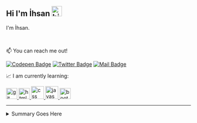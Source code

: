 ## Hi I'm İhsan <img src="https://user-images.githubusercontent.com/1303154/88677602-1635ba80-d120-11ea-84d8-d263ba5fc3c0.gif" width="28px" alt="hi">

I'm İhsan.

</br>

:mailbox: You can reach me out!



[![Codepen Badge](https://img.shields.io/badge/Codepen-000000?style=for-the-badge&logo=codepen&logoColor=white)](https://codepen.io/coderkc27) 
[![Twitter Badge](https://img.shields.io/badge/Twitter-1DA1F2?style=for-the-badge&logo=twitter&logoColor=white)](https://twitter.com/coderkc27) 
[![Mail Badge](https://img.shields.io/badge/Gmail-D14836?style=for-the-badge&logo=gmail&logoColor=white)](mailto:coderkc27@gmail.com)  


📈 I am currently learning:


<a href="#" title="git">
<img src="https://www.vectorlogo.zone/logos/git-scm/git-scm-icon.svg" alt="git" width="30" height="30"/> 
</a> 
<a href="#" title="HTML5">
<img src="https://www.vectorlogo.zone/logos/w3_html5/w3_html5-icon.svg" alt="html" width="30" height="30"/>
</a> 
<a href="#" title="CSS3">
<img src="http://monarchtechnologiesinc.com/assets/images/icons/technologies/logo-css3.png" alt="css" width="35" height="35"/>
</a> 
<a href="#" title="Javascript">
<img src="https://upload.vectorlogo.zone/logos/javascript/images/239ec8a4-163e-4792-83b6-3f6d96911757.svg" alt="javascript" width="35" height="35"/>
</a> 
<a href="#" title="Bootstrap">
<img src="https://www.vectorlogo.zone/logos/getbootstrap/getbootstrap-icon.svg" alt="bootstrap" width="30" height="30"/>
</a>

<br/>

---

<details>
 <summary>Summary Goes Here</summary>

#### Profile Visits 

![visitors](https://komarev.com/ghpvc/?username=coderkc&color=orange)
  
 #### Github Stats

![coderkc's github stats](https://github-readme-stats.vercel.app/api?username=coderkc&count_private=true&theme=tokyonight&hide=contribs,prs)

</details>

